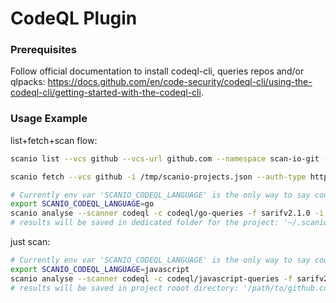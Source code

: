 # CodeQL Plugin

### Prerequisites
Follow official documentation to install codeql-cli, queries repos and/or qlpacks: https://docs.github.com/en/code-security/codeql-cli/using-the-codeql-cli/getting-started-with-the-codeql-cli.

### Usage Example
list+fetch+scan flow:
```bash
scanio list --vcs github --vcs-url github.com --namespace scan-io-git --output /tmp/scanio-projects.json

scanio fetch --vcs github -i /tmp/scanio-projects.json --auth-type http

# Currently env var 'SCANIO_CODEQL_LANGUAGE' is the only way to say codeql, what is the languages of a project.
export SCANIO_CODEQL_LANGUAGE=go
scanio analyse --scanner codeql -c codeql/go-queries -f sarifv2.1.0 -i /tmp/scanio-projects.json
# results will be saved in dedicated folder for the project: '~/.scanio/results/github.com/scan-io-git/scan-io/'
```
just scan:
```bash
# Currently env var 'SCANIO_CODEQL_LANGUAGE' is the only way to say codeql, what is the languages of a project.
export SCANIO_CODEQL_LANGUAGE=javascript
scanio analyse --scanner codeql -c codeql/javascript-queries -f sarifv2.1.0 /path/to/github.com/juice-shop/juice-shop/
# results will be saved in project rooot directory: '/path/to/github.com/juice-shop/juice-shop/'
```
